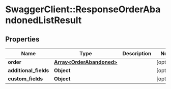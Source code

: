 # SwaggerClient::ResponseOrderAbandonedListResult

## Properties
Name | Type | Description | Notes
------------ | ------------- | ------------- | -------------
**order** | [**Array&lt;OrderAbandoned&gt;**](OrderAbandoned.md) |  | [optional] 
**additional_fields** | **Object** |  | [optional] 
**custom_fields** | **Object** |  | [optional] 


